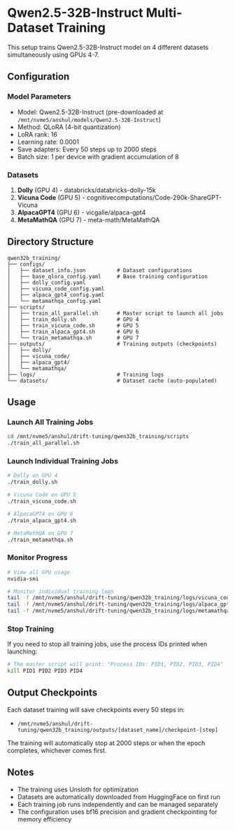 # Qwen2.5-32B-Instruct Multi-Dataset Training

This setup trains Qwen2.5-32B-Instruct model on 4 different datasets simultaneously using GPUs 4-7.

## Configuration

### Model Parameters
- Model: Qwen2.5-32B-Instruct (pre-downloaded at `/mnt/nvme5/anshul/models/Qwen2.5-32B-Instruct`)
- Method: QLoRA (4-bit quantization)
- LoRA rank: 16
- Learning rate: 0.0001
- Save adapters: Every 50 steps up to 2000 steps
- Batch size: 1 per device with gradient accumulation of 8

### Datasets
1. **Dolly** (GPU 4) - databricks/databricks-dolly-15k
2. **Vicuna Code** (GPU 5) - cognitivecomputations/Code-290k-ShareGPT-Vicuna
3. **AlpacaGPT4** (GPU 6) - vicgalle/alpaca-gpt4
4. **MetaMathQA** (GPU 7) - meta-math/MetaMathQA

## Directory Structure
```
qwen32b_training/
├── configs/
│   ├── dataset_info.json          # Dataset configurations
│   ├── base_qlora_config.yaml     # Base training configuration
│   ├── dolly_config.yaml
│   ├── vicuna_code_config.yaml
│   ├── alpaca_gpt4_config.yaml
│   └── metamathqa_config.yaml
├── scripts/
│   ├── train_all_parallel.sh      # Master script to launch all jobs
│   ├── train_dolly.sh             # GPU 4
│   ├── train_vicuna_code.sh       # GPU 5
│   ├── train_alpaca_gpt4.sh       # GPU 6
│   └── train_metamathqa.sh        # GPU 7
├── outputs/                       # Training outputs (checkpoints)
│   ├── dolly/
│   ├── vicuna_code/
│   ├── alpaca_gpt4/
│   └── metamathqa/
├── logs/                          # Training logs
└── datasets/                      # Dataset cache (auto-populated)
```

## Usage

### Launch All Training Jobs
```bash
cd /mnt/nvme5/anshul/drift-tuning/qwen32b_training/scripts
./train_all_parallel.sh
```

### Launch Individual Training Jobs
```bash
# Dolly on GPU 4
./train_dolly.sh

# Vicuna Code on GPU 5
./train_vicuna_code.sh

# AlpacaGPT4 on GPU 6
./train_alpaca_gpt4.sh

# MetaMathQA on GPU 7
./train_metamathqa.sh
```

### Monitor Progress
```bash
# View all GPU usage
nvidia-smi

# Monitor individual training logs
tail -f /mnt/nvme5/anshul/drift-tuning/qwen32b_training/logs/vicuna_code.log
tail -f /mnt/nvme5/anshul/drift-tuning/qwen32b_training/logs/alpaca_gpt4.log
tail -f /mnt/nvme5/anshul/drift-tuning/qwen32b_training/logs/metamathqa.log
```

### Stop Training
If you need to stop all training jobs, use the process IDs printed when launching:
```bash
# The master script will print: "Process IDs: PID1, PID2, PID3, PID4"
kill PID1 PID2 PID3 PID4
```

## Output Checkpoints
Each dataset training will save checkpoints every 50 steps in:
- `/mnt/nvme5/anshul/drift-tuning/qwen32b_training/outputs/[dataset_name]/checkpoint-[step]`

The training will automatically stop at 2000 steps or when the epoch completes, whichever comes first.

## Notes
- The training uses Unsloth for optimization
- Datasets are automatically downloaded from HuggingFace on first run
- Each training job runs independently and can be managed separately
- The configuration uses bf16 precision and gradient checkpointing for memory efficiency 
